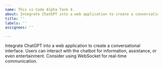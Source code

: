 ```yaml
---
name: This is Code Alpha Task 4.
about: Integrate ChatGPT into a web application to create a conversational interface..
title: ''
labels: ''
assignees: ''

---
```


Integrate ChatGPT into a web application to create a conversational interface. Users can interact with the chatbot for information, assistance, or even entertainment. Consider using WebSocket for real-time communication.
